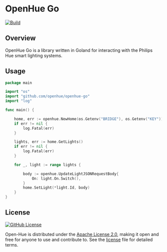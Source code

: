# OpenHue Go
[![Build](https://github.com/openhue/openhue-go/actions/workflows/build.yml/badge.svg)](https://github.com/openhue/openhue-go/actions/workflows/build.yml)

## Overview

OpenHue Go is a library written in Goland for interacting with the Philips Hue smart lighting systems.

## Usage

```go
package main

import "os"
import "github.com/openhue/openhue-go"
import "log"

func main() {

	home, err := openhue.NewHome(os.Getenv("BRIDGE"), os.Getenv("KEY"))
	if err != nil {
		log.Fatal(err)
	}

	lights, err := home.GetLights()
	if err != nil {
		log.Fatal(err)
	}

	for _, light := range lights {

		body := openhue.UpdateLightJSONRequestBody{
			On: light.On.Switch(),
		}
		home.SetLight(*light.Id, body)
	}
}
```

## License
[![GitHub License](https://img.shields.io/github/license/openhue/openhue-cli)](https://github.com/openhue/openhue-cli/blob/main/LICENSE)

Open-Hue is distributed under the [Apache License 2.0](http://www.apache.org/licenses/),
making it open and free for anyone to use and contribute to.
See the [license](./LICENSE) file for detailed terms.